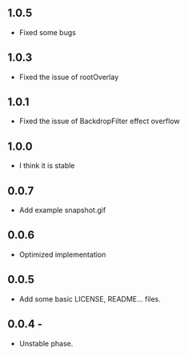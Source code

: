 ## 1.0.5

* Fixed some bugs

## 1.0.3

* Fixed the issue of rootOverlay

## 1.0.1

* Fixed the issue of BackdropFilter effect overflow

## 1.0.0

* I think it is stable

## 0.0.7

* Add example snapshot.gif

## 0.0.6

* Optimized implementation

## 0.0.5

* Add some basic LICENSE, README... files.

## 0.0.4 -

* Unstable phase.
